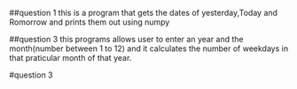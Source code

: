 ##question 1
this is a program that gets the dates of yesterday,Today and Romorrow and prints them out using numpy


##question 3
this programs allows user to enter an year and the month(number between 1 to 12) and it calculates the number of
weekdays in that praticular month of that year.

#question 3
